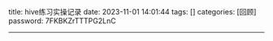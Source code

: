 title: hive练习实操记录 
date: 2023-11-01 14:01:44 
tags: []
categories: [回顾]
password: 7FKBKZrTTTPG2LnC

---
 <!--more-->